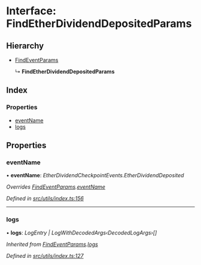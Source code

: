 # Interface: FindEtherDividendDepositedParams

## Hierarchy

* [FindEventParams](_utils_index_.findeventparams.md)

  ↳ **FindEtherDividendDepositedParams**

## Index

### Properties

* [eventName](_utils_index_.findetherdividenddepositedparams.md#eventname)
* [logs](_utils_index_.findetherdividenddepositedparams.md#logs)

## Properties

###  eventName

• **eventName**: *EtherDividendCheckpointEvents.EtherDividendDeposited*

*Overrides [FindEventParams](_utils_index_.findeventparams.md).[eventName](_utils_index_.findeventparams.md#eventname)*

*Defined in [src/utils/index.ts:156](https://github.com/PolymathNetwork/polymath-sdk/blob/45453ad/src/utils/index.ts#L156)*

___

###  logs

• **logs**: *LogEntry | LogWithDecodedArgs‹DecodedLogArgs›[]*

*Inherited from [FindEventParams](_utils_index_.findeventparams.md).[logs](_utils_index_.findeventparams.md#logs)*

*Defined in [src/utils/index.ts:127](https://github.com/PolymathNetwork/polymath-sdk/blob/45453ad/src/utils/index.ts#L127)*
